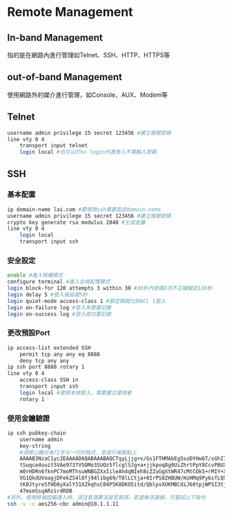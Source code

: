 # Remote Management #

## In-band Management ##

指的是在網路內進行管理如Telnet、SSH、HTTP、HTTPS等

## out-of-band Management ##

使用網路外的媒介進行管理，如Console、AUX、Modem等

## Telnet ##

```bash
username admin privilege 15 secret 123456 #建立帳號密碼
line vty 0 4
	transport input telnet
	login local #也可以打no login代表登入不需輸入密碼
```

## SSH ##

### 基本配置 ###

```bash
ip domain-name lai.com #要使用ssh需要設定domain-name
username admin privilege 15 secret 123456 #建立帳號密碼 
crypto key generate rsa modulus 2048 #生成金鑰
line vty 0 4
	login local
	transport input ssh
```

### 安全設定 ###

```bash
enable #進入特權模式
configure terminal #進入全域配置模式  
login block-for 120 attempts 3 within 30 #30秒內密碼3次不正確鎖定120秒
login delay 5 #登入後延遲5秒
login quiet-mode access-class 1 #鎖定期間允許ACL 1登入
login on-failure log #登入失敗要記錄
login on-success log #登入成功要記錄
```

### 更改預設Port ###

```bash
ip access-list extended SSH 
	permit tcp any any eq 8888
	deny tcp any any 
ip ssh port 8888 rotary 1
line vty 0 4
	access-class SSH in 
	transport input ssh
	login local #使用本地登入，需要建立使用者
	rotary 1
```

### 使用金鑰驗證 ###

```bash
ip ssh pubkey-chain 
	username admin
	key-string 
	#須將公鑰分為72字元一行的格式，並逐行複製貼上
	AAAAB3NzaC1yc2EAAAADAQABAAABAQCTqyLjjg+v/Gs1FTHMAbEg5soDYHw6T/sGhI7J2+X
	tSuqce4ouit5VAe9737V5OMo3SUOz5flcglSJg+a+jjkpoq8g0UiZhrtPpY8CcvPBUXm/7f
	m0rHDRn6fknPC7moMThsuWNBGZXxIileAh4qNIeh8cZZuGgXtWR47cMtCOk5+rMIY+XWFLU
	VG1QkdUVoagjDFekZS4l8fj94libg69/T8lLCtja+0IrPS8ZHBUW/HzHMq9Py6sfLQSQpNr
	tK0Jtyre5fHD8yXalY31XZkqhsC04P5K8DKO5itd/QblpsXUKMBCdiJ60tpjWPSI3tjiuOc
	47msmSsqARzirdRDB 
#另外，使用終端設備連入時，須注意演算法是否有誤，若是無法連線，可嘗試以下指令
ssh -v -c aes256-cbc admin@10.1.1.11
```
